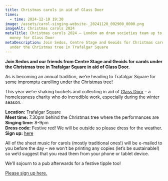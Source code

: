 ```yaml
---
title: Christmas carols in aid of Glass Door
times:
  - time: 2024-12-10 19:30
image: /assets/carol-singing-website-_20241120_092900_0000.png
imageAlt: Christmas carols 2024
metaTitle: Christmas carols 2024 – London am dram societies team up to raise
  money for Glass Door
metaDescription: Join Sedos, Centre Stage and Geoids for Christmas carols 2024,
  under the Christmas tree in Trafalgar Square
---
```

**Join Sedos and our friends from Centre Stage and Geoids for carols under the Christmas tree in Trafalgar Square in aid of Glass Door.**

As is becoming an annual tradition, we’re heading to Trafalgar Square for some impromptu carolling under the Christmas tree! 

This year we’re shaking buckets and collecting in aid of [Glass Door](https://www.glassdoor.org.uk) – a homelessness charity who do incredible work, especially during the winter season.

**Location:** Trafalgar Square\
**Meet time:** 7.30pm behind the Christmas tree where the performances are\
**Singing time:** 8-9pm\
**Dress code:** Festive red! We will be outside so please dress for the weather.\
**Sign up:** [here](https://docs.google.com/forms/d/1cfQY_puwIT8FTo3UHDS_MFNrLnO9Ogi-D5VfKb5cgi4/viewform?edit_requested=true&pli=1)

All of the sheet music for carols (mostly traditional ones!) will be e-mailed to you before the day – we won’t be printing any copies (let’s be sustainable!) so we’d suggest that you read them from your phone or tablet device.

We’ll sojourn to a pub afterwards for a festive tipple too! 

[Please sign up here.](https://docs.google.com/forms/d/1cfQY_puwIT8FTo3UHDS_MFNrLnO9Ogi-D5VfKb5cgi4/viewform?edit_requested=true&pli=1)